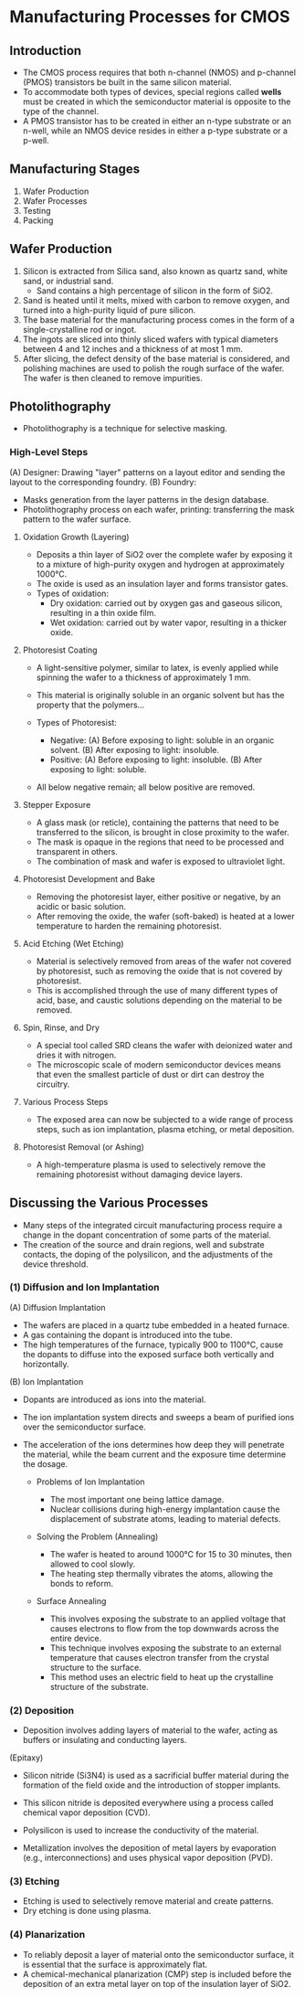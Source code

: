 # Manufacturing Processes for CMOS

## Introduction
- The CMOS process requires that both n-channel (NMOS) and p-channel (PMOS) transistors be built in the same silicon material.
- To accommodate both types of devices, special regions called **wells** must be created in which the semiconductor material is opposite to the type of the channel.
- A PMOS transistor has to be created in either an n-type substrate or an n-well, while an NMOS device resides in either a p-type substrate or a p-well.

## Manufacturing Stages
1. Wafer Production
2. Wafer Processes
3. Testing
4. Packing

## Wafer Production
1. Silicon is extracted from Silica sand, also known as quartz sand, white sand, or industrial sand.
   - Sand contains a high percentage of silicon in the form of SiO2.
2. Sand is heated until it melts, mixed with carbon to remove oxygen, and turned into a high-purity liquid of pure silicon.
3. The base material for the manufacturing process comes in the form of a single-crystalline rod or ingot.
4. The ingots are sliced into thinly sliced wafers with typical diameters between 4 and 12 inches and a thickness of at most 1 mm.
5. After slicing, the defect density of the base material is considered, and polishing machines are used to polish the rough surface of the wafer. The wafer is then cleaned to remove impurities.

## Photolithography
- Photolithography is a technique for selective masking.

### High-Level Steps
(A) Designer: Drawing "layer" patterns on a layout editor and sending the layout to the corresponding foundry.
(B) Foundry:
   - Masks generation from the layer patterns in the design database.
   - Photolithography process on each wafer, printing: transferring the mask pattern to the wafer surface.

1. Oxidation Growth (Layering)
   - Deposits a thin layer of SiO2 over the complete wafer by exposing it to a mixture of high-purity oxygen and hydrogen at approximately 1000°C.
   - The oxide is used as an insulation layer and forms transistor gates.
   - Types of oxidation:
     - Dry oxidation: carried out by oxygen gas and gaseous silicon, resulting in a thin oxide film.
     - Wet oxidation: carried out by water vapor, resulting in a thicker oxide.

2. Photoresist Coating
   - A light-sensitive polymer, similar to latex, is evenly applied while spinning the wafer to a thickness of approximately 1 mm.
   - This material is originally soluble in an organic solvent but has the property that the polymers...

   - Types of Photoresist:
     - Negative:
       (A) Before exposing to light: soluble in an organic solvent.
       (B) After exposing to light: insoluble.
     - Positive:
       (A) Before exposing to light: insoluble.
       (B) After exposing to light: soluble.

   - All below negative remain; all below positive are removed.

3. Stepper Exposure
   - A glass mask (or reticle), containing the patterns that need to be transferred to the silicon, is brought in close proximity to the wafer.
   - The mask is opaque in the regions that need to be processed and transparent in others.
   - The combination of mask and wafer is exposed to ultraviolet light.

4. Photoresist Development and Bake
   - Removing the photoresist layer, either positive or negative, by an acidic or basic solution.
   - After removing the oxide, the wafer (soft-baked) is heated at a lower temperature to harden the remaining photoresist.

5. Acid Etching (Wet Etching)
   - Material is selectively removed from areas of the wafer not covered by photoresist, such as removing the oxide that is not covered by photoresist.
   - This is accomplished through the use of many different types of acid, base, and caustic solutions depending on the material to be removed.

6. Spin, Rinse, and Dry
   - A special tool called SRD cleans the wafer with deionized water and dries it with nitrogen.
   - The microscopic scale of modern semiconductor devices means that even the smallest particle of dust or dirt can destroy the circuitry.

7. Various Process Steps
   - The exposed area can now be subjected to a wide range of process steps, such as ion implantation, plasma etching, or metal deposition.

8. Photoresist Removal (or Ashing)
   - A high-temperature plasma is used to selectively remove the remaining photoresist without damaging device layers.

## Discussing the Various Processes
- Many steps of the integrated circuit manufacturing process require a change in the dopant concentration of some parts of the material.
- The creation of the source and drain regions, well and substrate contacts, the doping of the polysilicon, and the adjustments of the device threshold.

### (1) Diffusion and Ion Implantation

(A) Diffusion Implantation
- The wafers are placed in a quartz tube embedded in a heated furnace.
- A gas containing the dopant is introduced into the tube.
- The high temperatures of the furnace, typically 900 to 1100°C, cause the dopants to diffuse into the exposed surface both vertically and horizontally.

(B) Ion Implantation
- Dopants are introduced as ions into the material.
- The ion implantation system directs and sweeps a beam of purified ions over the semiconductor surface.
- The acceleration of the ions determines how deep they will penetrate the material, while the beam current and the exposure time determine the dosage.

   - Problems of Ion Implantation
     - The most important one being lattice damage.
     - Nuclear collisions during high-energy implantation cause the displacement of substrate atoms, leading to material defects.

   - Solving the Problem (Annealing)
     - The wafer is heated to around 1000°C for 15 to 30 minutes, then allowed to cool slowly.
     - The heating step thermally vibrates the atoms, allowing the bonds to reform.

   - Surface Annealing
     - This involves exposing the substrate to an applied voltage that causes electrons to flow from the top downwards across the entire device.
     - This technique involves exposing the substrate to an external temperature that causes electron transfer from the crystal structure to the surface.
     - This method uses an electric field to heat up the crystalline structure of the substrate.

### (2) Deposition
- Deposition involves adding layers of material to the wafer, acting as buffers or insulating and conducting layers.

(Epitaxy)
- Silicon nitride (Si3N4) is used as a sacrificial buffer material during the formation of the field oxide and the introduction of stopper implants.
- This silicon nitride is deposited everywhere using a process called chemical vapor deposition (CVD).

- Polysilicon is used to increase the conductivity of the material.
- Metallization involves the deposition of metal layers by evaporation (e.g., interconnections) and uses physical vapor deposition (PVD).

### (3) Etching
- Etching is used to selectively remove material and create patterns.
- Dry etching is done using plasma.

### (4) Planarization
- To reliably deposit a layer of material onto the semiconductor surface, it is essential that the surface is approximately flat.
- A chemical-mechanical planarization (CMP) step is included before the deposition of an extra metal layer on top of the insulation layer of SiO2.





